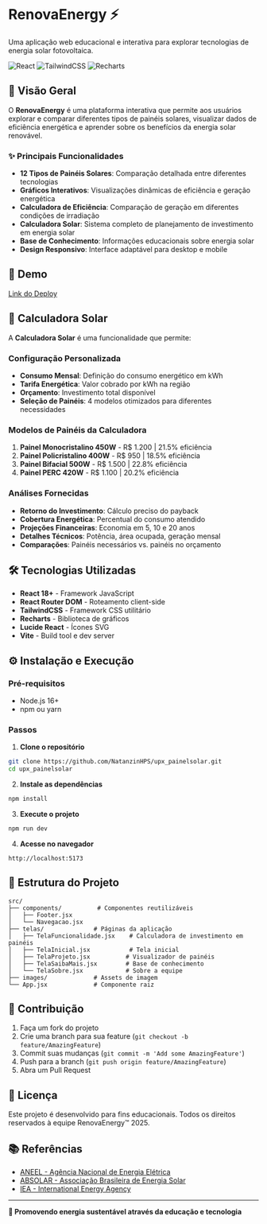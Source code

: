 # RenovaEnergy ⚡
Uma aplicação web educacional e interativa para explorar tecnologias de energia solar fotovoltaica.

![React](https://img.shields.io/badge/React-19+-61DAFB?style=flat&logo=react&logoColor=white)
![TailwindCSS](https://img.shields.io/badge/TailwindCSS-4.0+-38B2AC?style=flat&logo=tailwind-css&logoColor=white)
![Recharts](https://img.shields.io/badge/Recharts-Data%20Visualization-FF6B6B?style=flat)

## 🌟 Visão Geral
O **RenovaEnergy** é uma plataforma interativa que permite aos usuários explorar e comparar diferentes tipos de painéis solares, visualizar dados de eficiência energética e aprender sobre os benefícios da energia solar renovável.

### ✨ Principais Funcionalidades
- **12 Tipos de Painéis Solares**: Comparação detalhada entre diferentes tecnologias
- **Gráficos Interativos**: Visualizações dinâmicas de eficiência e geração energética
- **Calculadora de Eficiência**: Comparação de geração em diferentes condições de irradiação
- **Calculadora Solar**: Sistema completo de planejamento de investimento em energia solar
- **Base de Conhecimento**: Informações educacionais sobre energia solar
- **Design Responsivo**: Interface adaptável para desktop e mobile

## 🚀 Demo
[Link do Deploy](https://natanzinhps.github.io/upx_painelsolar/#/) 

## 🧮 Calculadora Solar
A **Calculadora Solar** é uma funcionalidade que permite:

### Configuração Personalizada
- **Consumo Mensal**: Definição do consumo energético em kWh
- **Tarifa Energética**: Valor cobrado por kWh na região
- **Orçamento**: Investimento total disponível
- **Seleção de Painéis**: 4 modelos otimizados para diferentes necessidades

### Modelos de Painéis da Calculadora
1. **Painel Monocristalino 450W** - R$ 1.200 | 21.5% eficiência
2. **Painel Policristalino 400W** - R$ 950 | 18.5% eficiência  
3. **Painel Bifacial 500W** - R$ 1.500 | 22.8% eficiência
4. **Painel PERC 420W** - R$ 1.100 | 20.2% eficiência

### Análises Fornecidas
- **Retorno do Investimento**: Cálculo preciso do payback
- **Cobertura Energética**: Percentual do consumo atendido
- **Projeções Financeiras**: Economia em 5, 10 e 20 anos
- **Detalhes Técnicos**: Potência, área ocupada, geração mensal
- **Comparações**: Painéis necessários vs. painéis no orçamento

## 🛠️ Tecnologias Utilizadas
- **React 18+** - Framework JavaScript
- **React Router DOM** - Roteamento client-side
- **TailwindCSS** - Framework CSS utilitário
- **Recharts** - Biblioteca de gráficos
- **Lucide React** - Ícones SVG
- **Vite** - Build tool e dev server

## ⚙️ Instalação e Execução

### Pré-requisitos
- Node.js 16+
- npm ou yarn

### Passos
1. **Clone o repositório**
```bash
git clone https://github.com/NatanzinHPS/upx_painelsolar.git
cd upx_painelsolar
```

2. **Instale as dependências**
```bash
npm install
```

3. **Execute o projeto**
```bash
npm run dev
```

4. **Acesse no navegador**
```
http://localhost:5173
```

## 📁 Estrutura do Projeto
```
src/
├── components/          # Componentes reutilizáveis
│   ├── Footer.jsx
│   └── Navegacao.jsx
├── telas/              # Páginas da aplicação
│   ├── TelaFuncionalidade.jsx    # Calculadora de investimento em painéis
│   ├── TelaInicial.jsx           # Tela inicial
│   ├── TelaProjeto.jsx          # Visualizador de painéis
│   ├── TelaSaibaMais.jsx        # Base de conhecimento
│   └── TelaSobre.jsx            # Sobre a equipe
├── images/             # Assets de imagem
└── App.jsx             # Componente raiz
```

## 🤝 Contribuição
1. Faça um fork do projeto
2. Crie uma branch para sua feature (`git checkout -b feature/AmazingFeature`)
3. Commit suas mudanças (`git commit -m 'Add some AmazingFeature'`)
4. Push para a branch (`git push origin feature/AmazingFeature`)
5. Abra um Pull Request

## 📄 Licença
Este projeto é desenvolvido para fins educacionais. Todos os direitos reservados à equipe RenovaEnergy™ 2025.

## 📚 Referências
- [ANEEL - Agência Nacional de Energia Elétrica](https://www.aneel.gov.br)
- [ABSOLAR - Associação Brasileira de Energia Solar](https://www.absolar.org.br)
- [IEA - International Energy Agency](https://www.iea.org)

---
**🌱 Promovendo energia sustentável através da educação e tecnologia**
